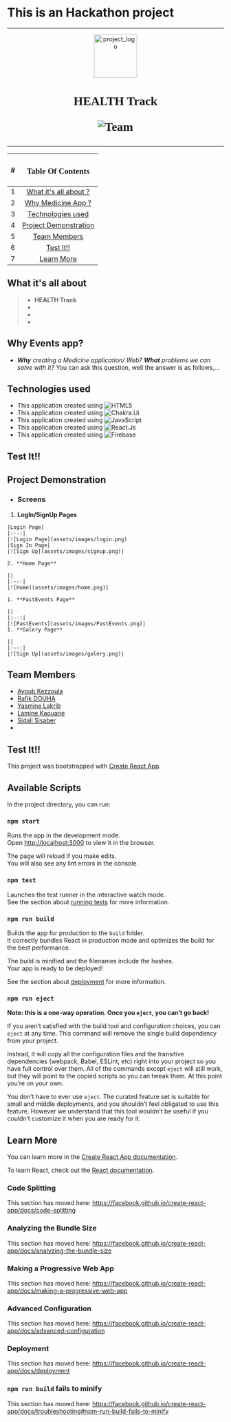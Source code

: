 # This is an Hackathon project 

<hr>
<link href="https://fonts.googleapis.com/css2?family=Poppins:wght@300&display=swap" rel="stylesheet">
<p align="center">
  <img src="assets/images/Image.png" width="100" alt="project_logo"/></img>
  <h1 align="center"  style="font-family:'Poppins'">
  HEALTH Track

![Team](https://img.shields.io/badge/CreatedWith-Team__Super--Survivors-brightpurple)
</h1>
<hr>
</p>

|#|<h3 style ="font-family:Poppins" >Table Of Contents</h3> |
|:--:|:---------------------------:|
|1| [What it's all about ?](#what-its-all-about)|
|2| [Why Medicine App ?](#why-medicine-app)|
|3| [Technologies used](#technologies-used)|
|4| [Project Demonstration](#project-demonstration)|
|5| [Team Members](#team-members)|
|6| [Test It!!](#test-it)|
|7| [Learn More](#learn-more)|



## What it's all about
>* **HEALTH Track** 
>* 
>* 
>* 


## Why Events app?
* _**Why** creating a Medicine application/ Web?_ _**What** problems we can solve with it?_ You can ask this question, well the answer is as follows,...

## Technologies used
* This application created using ![HTML5](https://img.shields.io/badge/HTML5-orange)
* This application created using ![Chakra.Ui](https://img.shields.io/badge/Chakra.Ui-green)
* This application created using ![JavaScript](https://img.shields.io/badge/JavaScript-yellow)
* This application created using ![React.Js](https://img.shields.io/badge/React.Js-blue)
* This application created using ![Firebase](https://img.shields.io/badge/Firebase-orange)

## Test It!!


## Project Demonstration
  * ### Screens
  1. **LogIn/SignUp Pages**

    |Login Page|
    |:--:|
    |![Login Page](assets/images/login.png)
    |Sign In Page|
    |![Sign Up](assets/images/signup.png)|
    
    2. **Home Page**
    
    ||
    |:--:|
    |![Home](assets/images/home.png)|
    
    1. **PastEvents Page**
    
    ||
    |:--:|
    |![PastEvents](assets/images/PastEvents.png)|
    1. **Galery Page**
   
    ||
    |:--:|
    |![Sign Up](assets/images/galery.png)|
    
    
 


## Team Members

- [Ayoub Kezzoula](https://github.com/AyoubKezzoula)
- [Rafik DOUHA](https://github.com/rafaucoin)
- [Yasmine Lakrib]()
- [Lamine Kaouane]()
- [Sidali Sisaber](https://github.com/Siiidali)
- 

## Test It!!

This project was bootstrapped with [Create React App](https://github.com/facebook/create-react-app).

## Available Scripts

In the project directory, you can run:

### `npm start`

Runs the app in the development mode.<br />
Open [http://localhost:3000](http://localhost:3000) to view it in the browser.

The page will reload if you make edits.<br />
You will also see any lint errors in the console.

### `npm test`

Launches the test runner in the interactive watch mode.<br />
See the section about [running tests](https://facebook.github.io/create-react-app/docs/running-tests) for more information.

### `npm run build`

Builds the app for production to the `build` folder.<br />
It correctly bundles React in production mode and optimizes the build for the best performance.

The build is minified and the filenames include the hashes.<br />
Your app is ready to be deployed!

See the section about [deployment](https://facebook.github.io/create-react-app/docs/deployment) for more information.

### `npm run eject`

**Note: this is a one-way operation. Once you `eject`, you can’t go back!**

If you aren’t satisfied with the build tool and configuration choices, you can `eject` at any time. This command will remove the single build dependency from your project.

Instead, it will copy all the configuration files and the transitive dependencies (webpack, Babel, ESLint, etc) right into your project so you have full control over them. All of the commands except `eject` will still work, but they will point to the copied scripts so you can tweak them. At this point you’re on your own.

You don’t have to ever use `eject`. The curated feature set is suitable for small and middle deployments, and you shouldn’t feel obligated to use this feature. However we understand that this tool wouldn’t be useful if you couldn’t customize it when you are ready for it.



## Learn More

You can learn more in the [Create React App documentation](https://facebook.github.io/create-react-app/docs/getting-started).

To learn React, check out the [React documentation](https://reactjs.org/).

### Code Splitting

This section has moved here: https://facebook.github.io/create-react-app/docs/code-splitting

### Analyzing the Bundle Size

This section has moved here: https://facebook.github.io/create-react-app/docs/analyzing-the-bundle-size

### Making a Progressive Web App

This section has moved here: https://facebook.github.io/create-react-app/docs/making-a-progressive-web-app

### Advanced Configuration

This section has moved here: https://facebook.github.io/create-react-app/docs/advanced-configuration

### Deployment

This section has moved here: https://facebook.github.io/create-react-app/docs/deployment

### `npm run build` fails to minify

This section has moved here: https://facebook.github.io/create-react-app/docs/troubleshooting#npm-run-build-fails-to-minify
